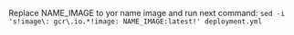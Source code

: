 Replace NAME_IMAGE to yor name image and run next command:
```sed -i 's!image\: gcr\.io.*!image: NAME_IMAGE:latest!' deployment.yml```
